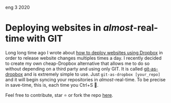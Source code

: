 <permalink>eng</permalink>
<month>3</month>
<year>2020</year>

# Deploying websites in *almost*-real-time with GIT

Long long time ago I wrote about [how to deploy websites using Dropbox](http://adelriosantiago.com/gitblog/eng/dropbox-continuous-deployment) in order to release website changes multiples times a day. I recently decided to create my own cheap-Dropbox alternative that allows me to do so without depending on a third party and using only GIT. It is called [git-as-dropbox](https://www.npmjs.com/package/git-as-dropbox) and is extremely simple to use. Just `git-as-dropbox [your_repo]` and it will begin syncing your repositories in *almost*-real-time. To be precise in save-time, this is, each time you Ctrl+S :floppy_disk:.

Feel free to contribute, star :star: or fork the repo [here](https://github.com/adelriosantiago/git-as-dropbox).​